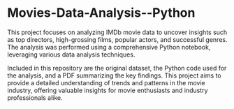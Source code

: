 # Movies-Data-Analysis--Python

This project focuses on analyzing IMDb movie data to uncover insights such as top directors, high-grossing films, popular actors, and successful genres. The analysis was performed using a comprehensive Python notebook, leveraging various data analysis techniques.

Included in this repository are the original dataset, the Python code used for the analysis, and a PDF summarizing the key findings. This project aims to provide a detailed understanding of trends and patterns in the movie industry, offering valuable insights for movie enthusiasts and industry professionals alike.
